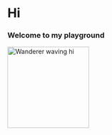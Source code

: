 # Hi

### Welcome to my playground

<img src="https://s3.getstickerpack.com/storage/uploads/sticker-pack/genshin-impact-wanderer/sticker_4.png" alt="Wanderer waving hi" width="183"/>


